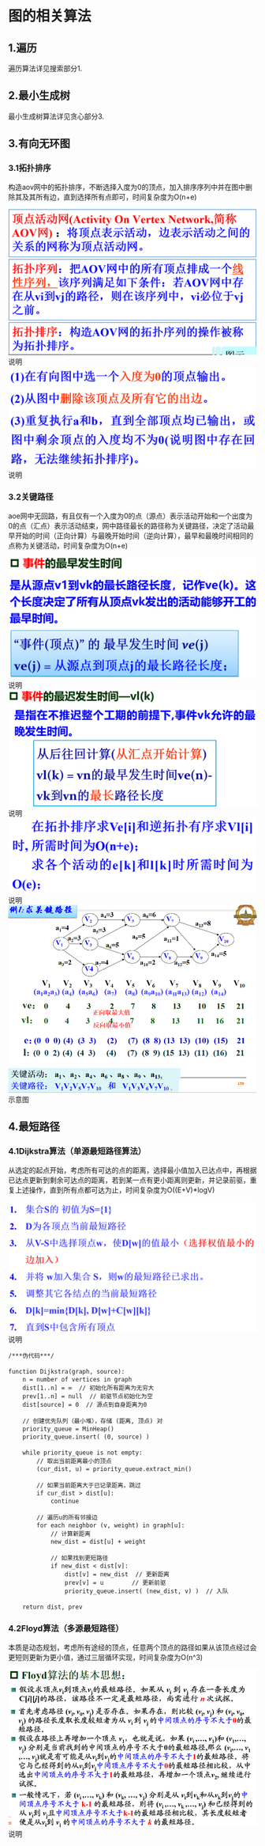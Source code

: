 # 图的相关算法
## 1.遍历
遍历算法详见搜索部分1.
## 2.最小生成树
最小生成树算法详见贪心部分3.
## 3.有向无环图
### 3.1拓扑排序
构造aov网中的拓扑排序，不断选择入度为0的顶点，加入排序序列中并在图中删除其及其所有边，直到选择所有点即可，时间复杂度为O(n+e)

![输入图片说明](/imgs/2025-06-14/mi1BDF4K8sb28T13.png)说明
![输入图片说明](/imgs/2025-06-14/QSGu4bzs3edXmwkX.png)
说明
### 3.2关键路径
aoe网中无回路，有且仅有一个入度为0的点（源点）表示活动开始和一个出度为0的点（汇点）表示活动结束，网中路径最长的路径称为关键路径，决定了活动最早开始的时间（正向计算）与最晚开始时间（逆向计算），最早和最晚时间相同的点称为关键活动，时间复杂度为O(n+e)

![输入图片说明](/imgs/2025-06-14/STklXGFHvKRROr5e.png)
说明
![输入图片说明](/imgs/2025-06-14/7TgBkQGydZazL2Pl.png)说明
![输入图片说明](/imgs/2025-06-14/7fN2GWy1kTfgGTW2.png)说明
![输入图片说明](/imgs/2025-06-14/izOEcKSHC5w7VvVT.png)示意图
## 4.最短路径
### 4.1Dijkstra算法（单源最短路径算法）
从选定的起点开始，考虑所有可达的点的距离，选择最小值加入已达点中，再根据已达点更新到剩余可达点的距离，若到某一点有更小距离则更新，并记录前驱，重复上述操作，直到所有点都可达为止，时间复杂度为O((E+V)*logV)

![输入图片说明](/imgs/2025-06-14/HUao9RvNQOkL8JP1.png)说明
```
/***伪代码***/

function Dijkstra(graph, source):
    n = number of vertices in graph
    dist[1..n] = ∞  // 初始化所有距离为无穷大
    prev[1..n] = null  // 前驱节点初始化为空
    dist[source] = 0  // 源点到自身距离为0

    // 创建优先队列（最小堆），存储 (距离, 顶点) 对
    priority_queue = MinHeap()
    priority_queue.insert( (0, source) )

    while priority_queue is not empty:
        // 取出当前距离最小的顶点
        (cur_dist, u) = priority_queue.extract_min()
        
        // 如果当前距离大于已记录距离，跳过
        if cur_dist > dist[u]:
            continue
            
        // 遍历u的所有邻接边
        for each neighbor (v, weight) in graph[u]:
            // 计算新距离
            new_dist = dist[u] + weight
            
            // 如果找到更短路径
            if new_dist < dist[v]:
                dist[v] = new_dist  // 更新距离
                prev[v] = u        // 更新前驱
                priority_queue.insert( (new_dist, v) )  // 入队

    return dist, prev
```
### 4.2Floyd算法（多源最短路径）
本质是动态规划，考虑所有途经的顶点，任意两个顶点的路径如果从该顶点经过会更短则更新为更小值，通过三层循环实现，时间复杂度为O(n^3)

![输入图片说明](/imgs/2025-06-14/gSnHEvXukaS64T2A.png)说明


<!--stackedit_data:
eyJoaXN0b3J5IjpbLTYxNTA3MDA5OSwtMTQzODcyMTAyLDEzNz
g5MTA5MTUsMTczMDkyMzUwOV19
-->